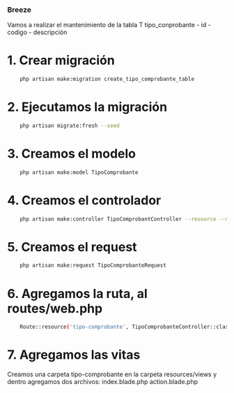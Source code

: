 ### Breeze

Vamos a realizar el mantenimiento de la tabla T
tipo_conprobante
    - id
    - codigo
    - descripción

# 1. Crear migración
```bash
    php artisan make:migration create_tipo_comprobante_table
```

# 2. Ejecutamos Ia migración
```bash
    php artisan migrate:fresh --seed
```

# 3. Creamos el modelo
```bash
    php artisan make:model TipoComprobante
```

# 4. Creamos el controlador
```bash
    php artisan make:controller TipoComprobantController --resource --model=TipoComprobante
```

# 5. Creamos el request
```bash
    php artisan make:request TipoComprobanteRequest
```

# 6. Agregamos la ruta, al routes/web.php
```bash
    Route::resource('tipo-comprobante', TipoComprobanteController::class);
```

# 7. Agregamos las vitas
Creamos una carpeta tipo-comprobante en la carpeta resources/views y dentro agregamos dos archivos: index.blade.php action.blade.php